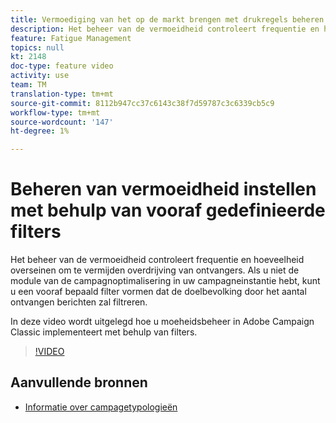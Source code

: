 ```yaml
---
title: Vermoediging van het op de markt brengen met drukregels beheren
description: Het beheer van de vermoeidheid controleert frequentie en hoeveelheid overseinen om te vermijden overdrijving van ontvangers. Als u niet de module van de campagnoptimalisering in uw campagneinstantie hebt, kunt u een vooraf bepaald filter vormen dat de doelbevolking door het aantal ontvangen berichten zal filtreren.   In deze video wordt uitgelegd hoe u moeheidsbeheer in Adobe Campaign Classic implementeert met behulp van filters.
feature: Fatigue Management
topics: null
kt: 2148
doc-type: feature video
activity: use
team: TM
translation-type: tm+mt
source-git-commit: 8112b947cc37c6143c38f7d59787c3c6339cb5c9
workflow-type: tm+mt
source-wordcount: '147'
ht-degree: 1%

---
```



# Beheren van vermoeidheid instellen met behulp van vooraf gedefinieerde filters

Het beheer van de vermoeidheid controleert frequentie en hoeveelheid overseinen om te vermijden overdrijving van ontvangers. Als u niet de module van de campagnoptimalisering in uw campagneinstantie hebt, kunt u een vooraf bepaald filter vormen dat de doelbevolking door het aantal ontvangen berichten zal filtreren.

In deze video wordt uitgelegd hoe u moeheidsbeheer in Adobe Campaign Classic implementeert met behulp van filters.

>[!VIDEO](https://video.tv.adobe.com/v/25091?quality=12)

## Aanvullende bronnen

* [Informatie over campagetypologieën](https://docs.adobe.com/content/help/en/campaign-classic/using/orchestrating-campaigns/campaign-optimization/about-campaign-typologies.html)

